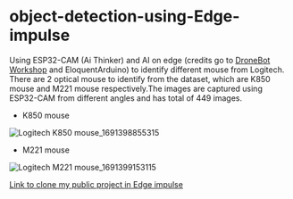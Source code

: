 # object-detection-using-Edge-impulse
Using ESP32-CAM (Ai Thinker) and AI on edge (credits go to [DroneBot Workshop](https://dronebotworkshop.com/esp32-object-detect/) and EloquentArduino) to identify different mouse from Logitech.
There are 2 optical mouse to identify from the dataset, which are K850 mouse and M221 mouse respectively.The images are captured using ESP32-CAM from different angles and has total of 449 images. 

- K850 mouse

![Logitech K850 mouse_1691398855315](https://github.com/TuckWai97/object-detection-using-Edge-impulse/assets/47237045/e5e9bf5b-fdb1-4147-a540-975b4fa6b475)

- M221 mouse

![Logitech M221 mouse_1691399153115](https://github.com/TuckWai97/object-detection-using-Edge-impulse/assets/47237045/0a3c730c-ae41-43a8-9d73-c03ec2244b7f)


[Link to clone my public project in Edge impulse](https://studio.edgeimpulse.com/studio/267944/versions)


